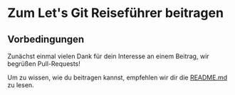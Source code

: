 # Zum Let's Git Reiseführer beitragen

## Vorbedingungen
Zunächst einmal vielen Dank für dein Interesse an einem Beitrag, wir begrüßen Pull-Requests!

Um zu wissen, wie du beitragen kannst, empfehlen wir dir die [README.md](README.md) zu lesen.
